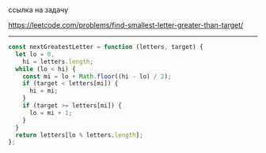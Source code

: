 ссылка на задачу 

https://leetcode.com/problems/find-smallest-letter-greater-than-target/


---

```js
const nextGreatestLetter = function (letters, target) {
  let lo = 0,
    hi = letters.length;
  while (lo < hi) {
    const mi = lo + Math.floor((hi - lo) / 2);
    if (target < letters[mi]) {
      hi = mi;
    }
    if (target >= letters[mi]) {
      lo = mi + 1;
    }
  }
  return letters[lo % letters.length];
};

```
